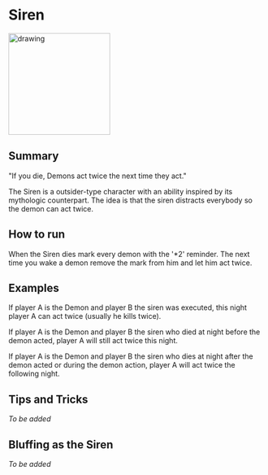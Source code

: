 # Siren

<img src="https://raw.githubusercontent.com/yoyosource/BOTC-HomeBrew/master/Outsider/Siren/siren.png" alt="drawing" width="200"/>

## Summary
"If you die, Demons act twice the next time they act."

The Siren is a outsider-type character with an ability inspired by its mythologic counterpart.
The idea is that the siren distracts everybody so the demon can act twice.

## How to run
When the Siren dies mark every demon with the '*2' reminder. The next time you wake a demon remove the mark from him and let him act twice.

## Examples
If player A is the Demon and player B the siren was executed, this night player A can act twice (usually he kills twice).

If player A is the Demon and player B the siren who died at night before the demon acted, player A will still act twice this night.

If player A is the Demon and player B the siren who dies at night after the demon acted or during the demon action, player A will act twice the following night.

## Tips and Tricks

*To be added*

## Bluffing as the Siren

*To be added*

